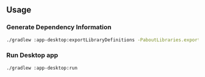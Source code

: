 ## Usage

### Generate Dependency Information

```bash
./gradlew :app-desktop:exportLibraryDefinitions -PaboutLibraries.exportPath=src/commonMain/composeResources/files/
```

### Run Desktop app

```bash
./gradlew :app-desktop:run
```